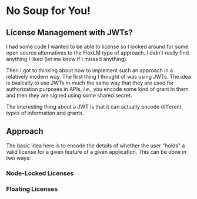 # No Soup for You!

## License Management with JWTs?

I had some code I wanted to be able to license so I looked around for
some open source alternatives to the FlexLM type of approach.  I
didn't really find anything I liked (let me know if I missed anything).

Then I got to thinking about how to implement such an approach in a
relatively modern way.  The first thing I thought of was using JWTs.
The idea is basically to use JWTs in much the same way that they are
used for authorization purposes in APIs, *i.e.,* you encode some kind
of grant in them and then they are signed using some shared secret.

The interesting thing about a JWT is that it can actually encode
different types of information and grants.

## Approach

The basic idea here is to encode the details of whether the user
"holds" a valid license for a given feature of a given application.
This can be done in two ways:

### Node-Locked Licenses

### Floating Licenses

